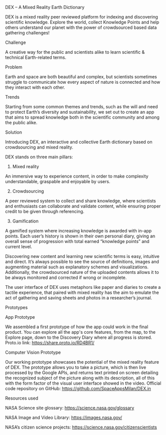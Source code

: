 DEX – A Mixed Reality Earth Dictionary

DEX is a mixed reality peer reviewed platform for indexing and discovering scientific knowledge. Explore the world, collect Knowledge Points and help others understand our planet with the power of crowdsourced based data gathering challenges!

Challenge

A creative way for the public and scientists alike to learn scientific & technical Earth-related terms.

Problem

Earth and space are both beautiful and complex, but scientists sometimes struggle to communicate how every aspect of nature is connected and how they interact with each other.

Trends

Starting from some common themes and trends, such as the will and need to protect Earth’s diversity and sustainability, we set out to create an app that aims to spread knowledge both in the scientific community and among the public alike.

Solution

Introducing DEX, an interactive and collective Earth dictionary based on crowdsourcing and mixed reality.

DEX stands on three main pillars:

1. Mixed reality

An immersive way to experience content, in order to make complexity understandable, graspable and enjoyable by users.

2. Crowdsourcing

A peer reviewed system to collect and share knowledge, where scientists and enthusiasts can collaborate and validate content, while ensuring proper credit to be given through referencing.

3. Gamification

A gamified system where increasing knowledge is awarded with in-app points. Each user’s history is shown in their own personal diary, giving an overall sense of progression with total earned “knowledge points” and current level.

Discovering new content and learning new scientific terms is easy, intuitive and direct. It’s always possible to see the source of definitions, images and augmenting material such as explanatory schemes and visualizations. Additionally, the crowdsourced nature of the uploaded contents allows it to be always monitored and corrected if wrong or incomplete.

The user interface of DEX uses metaphors like paper and diaries to create a tactile experience, that paired with mixed reality has the aim to emulate the act of gathering and saving sheets and photos in a researcher’s journal.

Prototypes

App Prototype

We assembled a first prototype of how the app could work in the final product. You can explore all the app's core features, from the map, to the Explore page, down to the Discovery Diary where all progress is stored. Proto.io link: https://share.proto.io/RD4BR1/

Computer Vision Prototype

Our working prototype showcases the potential of the mixed reality feature of DEX. The prototype allows you to take a picture, which is then live processed by the Google APIs, and returns text printed on screen detailing the recognized subject of the picture along with its description, all of this with the form factor of the visual user interface showed in the video. Official code repository on GitHub: https://github.com/SpaceAppsMilan/DEX.in

Resources used

NASA Science site glossary: https://science.nasa.gov/glossary

NASA Image and Video Library: https://images.nasa.gov/

NASA’s citizen science projects: https://science.nasa.gov/citizenscientists

